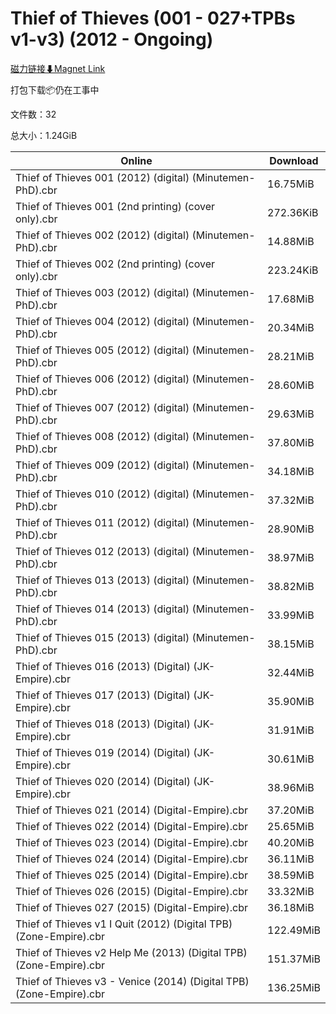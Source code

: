 # Thief of Thieves (001 - 027+TPBs v1-v3) (2012 - Ongoing)

[磁力链接⬇Magnet Link](magnet:?xt=urn:btih:3d44c689befb78325f5a45015bbd0fda6dba02ed&dn=Thief%20of%20Thieves%20%28001%20-%20027%2BTPBs%20v1-v3%29%20%282012%20-%20Ongoing%29)

打包下载📦仍在工事中

文件数：32

总大小：1.24GiB

Online | Download
--- | ---
Thief of Thieves 001 (2012) (digital) (Minutemen-PhD).cbr | 16.75MiB
Thief of Thieves 001 (2nd printing) (cover only).cbr | 272.36KiB
Thief of Thieves 002 (2012) (digital) (Minutemen-PhD).cbr | 14.88MiB
Thief of Thieves 002 (2nd printing) (cover only).cbr | 223.24KiB
Thief of Thieves 003 (2012) (digital) (Minutemen-PhD).cbr | 17.68MiB
Thief of Thieves 004 (2012) (digital) (Minutemen-PhD).cbr | 20.34MiB
Thief of Thieves 005 (2012) (digital) (Minutemen-PhD).cbr | 28.21MiB
Thief of Thieves 006 (2012) (digital) (Minutemen-PhD).cbr | 28.60MiB
Thief of Thieves 007 (2012) (digital) (Minutemen-PhD).cbr | 29.63MiB
Thief of Thieves 008 (2012) (digital) (Minutemen-PhD).cbr | 37.80MiB
Thief of Thieves 009 (2012) (digital) (Minutemen-PhD).cbr | 34.18MiB
Thief of Thieves 010 (2012) (digital) (Minutemen-PhD).cbr | 37.32MiB
Thief of Thieves 011 (2012) (digital) (Minutemen-PhD).cbr | 28.90MiB
Thief of Thieves 012 (2013) (digital) (Minutemen-PhD).cbr | 38.97MiB
Thief of Thieves 013 (2013) (digital) (Minutemen-PhD).cbr | 38.82MiB
Thief of Thieves 014 (2013) (digital) (Minutemen-PhD).cbr | 33.99MiB
Thief of Thieves 015 (2013) (digital) (Minutemen-PhD).cbr | 38.15MiB
Thief of Thieves 016 (2013) (Digital) (JK-Empire).cbr | 32.44MiB
Thief of Thieves 017 (2013) (Digital) (JK-Empire).cbr | 35.90MiB
Thief of Thieves 018 (2013) (Digital) (JK-Empire).cbr | 31.91MiB
Thief of Thieves 019 (2014) (Digital) (JK-Empire).cbr | 30.61MiB
Thief of Thieves 020 (2014) (Digital) (JK-Empire).cbr | 38.96MiB
Thief of Thieves 021 (2014) (Digital-Empire).cbr | 37.20MiB
Thief of Thieves 022 (2014) (Digital-Empire).cbr | 25.65MiB
Thief of Thieves 023 (2014) (Digital-Empire).cbr | 40.20MiB
Thief of Thieves 024 (2014) (Digital-Empire).cbr | 36.11MiB
Thief of Thieves 025 (2014) (Digital-Empire).cbr | 38.59MiB
Thief of Thieves 026 (2015) (Digital-Empire).cbr | 33.32MiB
Thief of Thieves 027 (2015) (Digital-Empire).cbr | 36.18MiB
Thief of Thieves v1 I Quit (2012) (Digital TPB) (Zone-Empire).cbr | 122.49MiB
Thief of Thieves v2 Help Me (2013) (Digital TPB) (Zone-Empire).cbr | 151.37MiB
Thief of Thieves v3 - Venice (2014) (Digital TPB) (Zone-Empire).cbr | 136.25MiB